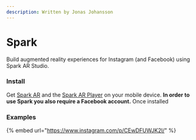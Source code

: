 ```yaml
---
description: Written by Jonas Johansson
---
```


# Spark

Build augmented reality experiences for Instagram \(and Facebook\) using Spark AR Studio.

### Install

Get [Spark AR](https://sparkar.facebook.com/ar-studio/) and the [Spark AR Player](https://apps.apple.com/us/app/spark-ar-player/id1231451896) on your mobile device. **In order to use Spark you also require a Facebook account.** Once installed

### Examples

{% embed url="https://www.instagram.com/p/CEwDFUWJK2l/" %}

